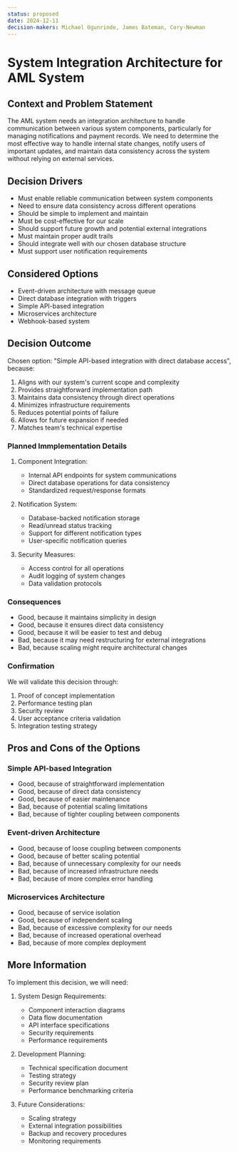 ```yaml
---
status: proposed
date: 2024-12-11
decision-makers: Michael Ogunrinde, James Bateman, Cory-Newman
---
```


# System Integration Architecture for AML System

## Context and Problem Statement

The AML system needs an integration architecture to handle communication between various system components, particularly for managing notifications and payment records. We need to determine the most effective way to handle internal state changes, notify users of important updates, and maintain data consistency across the system without relying on external services.

## Decision Drivers

* Must enable reliable communication between system components
* Need to ensure data consistency across different operations
* Should be simple to implement and maintain
* Must be cost-effective for our scale
* Should support future growth and potential external integrations
* Must maintain proper audit trails
* Should integrate well with our chosen database structure
* Must support user notification requirements

## Considered Options

* Event-driven architecture with message queue
* Direct database integration with triggers
* Simple API-based integration
* Microservices architecture
* Webhook-based system

## Decision Outcome

Chosen option: "Simple API-based integration with direct database access", because:

1. Aligns with our system's current scope and complexity
2. Provides straightforward implementation path
3. Maintains data consistency through direct operations
4. Minimizes infrastructure requirements
5. Reduces potential points of failure
6. Allows for future expansion if needed
7. Matches team's technical expertise

### Planned Immplementation Details

1. Component Integration:
   * Internal API endpoints for system communications
   * Direct database operations for data consistency
   * Standardized request/response formats

2. Notification System:
   * Database-backed notification storage
   * Read/unread status tracking
   * Support for different notification types
   * User-specific notification queries

3. Security Measures:
   * Access control for all operations
   * Audit logging of system changes
   * Data validation protocols

### Consequences

* Good, because it maintains simplicity in design
* Good, because it ensures direct data consistency
* Good, because it will be easier to test and debug
* Bad, because it may need restructuring for external integrations
* Bad, because scaling might require architectural changes

### Confirmation

We will validate this decision through:

1. Proof of concept implementation
2. Performance testing plan
3. Security review
4. User acceptance criteria validation
5. Integration testing strategy

## Pros and Cons of the Options

### Simple API-based Integration

* Good, because of straightforward implementation
* Good, because of direct data consistency
* Good, because of easier maintenance
* Bad, because of potential scaling limitations
* Bad, because of tighter coupling between components

### Event-driven Architecture

* Good, because of loose coupling between components
* Good, because of better scaling potential
* Bad, because of unnecessary complexity for our needs
* Bad, because of increased infrastructure needs
* Bad, because of more complex error handling

### Microservices Architecture

* Good, because of service isolation
* Good, because of independent scaling
* Bad, because of excessive complexity for our needs
* Bad, because of increased operational overhead
* Bad, because of more complex deployment

## More Information

To implement this decision, we will need:

1. System Design Requirements:
   * Component interaction diagrams
   * Data flow documentation
   * API interface specifications
   * Security requirements
   * Performance requirements

2. Development Planning:
   * Technical specification document
   * Testing strategy
   * Security review plan
   * Performance benchmarking criteria

3. Future Considerations:
   * Scaling strategy
   * External integration possibilities
   * Backup and recovery procedures
   * Monitoring requirements

